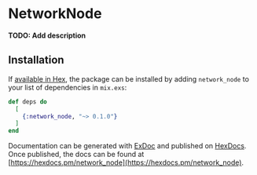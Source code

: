 # NetworkNode

**TODO: Add description**

## Installation

If [available in Hex](https://hex.pm/docs/publish), the package can be installed
by adding `network_node` to your list of dependencies in `mix.exs`:

```elixir
def deps do
  [
    {:network_node, "~> 0.1.0"}
  ]
end
```

Documentation can be generated with [ExDoc](https://github.com/elixir-lang/ex_doc)
and published on [HexDocs](https://hexdocs.pm). Once published, the docs can
be found at [https://hexdocs.pm/network_node](https://hexdocs.pm/network_node).

